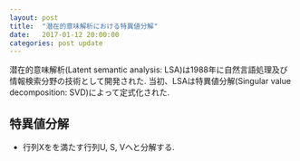 ```yaml
---
layout: post
title:  "潜在的意味解析における特異値分解"
date:   2017-01-12 20:00:00
categories: post update
---
```


 潜在的意味解析(Latent semantic analysis: LSA)は1988年に自然言語処理及び情報検索分野の技術として開発された.
当初、LSAは特異値分解(Singular value decomposition: SVD)によって定式化された.

## 特異値分解
- 行列Xを<math>X = USV^{T}</math>を満たす行列U, S, Vへと分解する.
